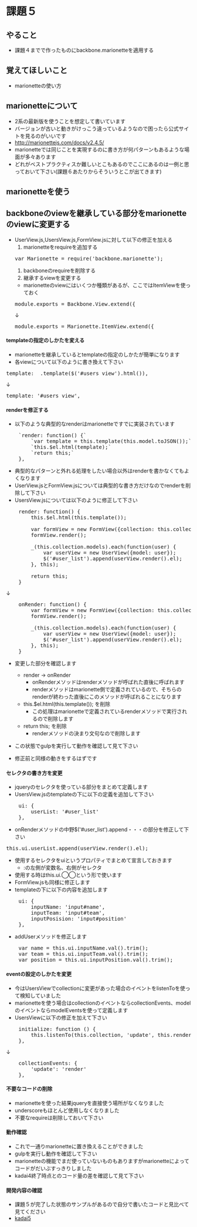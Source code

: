 # 課題５
## やること
* 課題４までで作ったものにbackbone.marionetteを適用する

## 覚えてほしいこと
* marionetteの使い方

## marionetteについて

* 2系の最新版を使うことを想定して書いています
* バージョンが古いと動きがけっこう違っているようなので困ったら公式サイトを見るのがいいです
* http://marionettejs.com/docs/v2.4.5/
* marionetteでは同じことを実現するのに書き方が何パターンもあるような場面が多々あります
* どれがベストプラクティスか難しいとこもあるのでここにあるのは一例と思っておいて下さい(課題６あたりからそういうとこが出てきます)

## marionetteを使う

## backboneのviewを継承している部分をmarionetteのviewに変更する

* UserView.js,UsersView.js,FormView.jsに対して以下の修正を加える
  1. marionetteをrequireを追加する
  <pre>var Marionette = require('backbone.marionette');</pre>
  1. backboneのrequireを削除する
  1. 継承するviewを変更する
    * marionetteのviewにはいくつか種類があるが、ここではItemViewを使っておく
  <pre>module.exports = Backbone.View.extend({</pre>
    ↓
  <pre>module.exports = Marionette.ItemView.extend({</pre>

#### templateの指定のしかたを変える

* marionetteを継承しているとtemplateの指定のしかたが簡単になります
* 各viewについて以下のように書き換えて下さい
<pre>template: _.template($('#users_view').html()),</pre>
↓
<pre>template: '#users_view',</pre>

#### renderを修正する

* 以下のような典型的なrenderはmarionetteですでに実装されています
<pre>
    `render: function() {`
        `var template = this.template(this.model.toJSON());`
        `this.$el.html(template);`
        `return this;`
    },
</pre>
* 典型的なパターンと外れる処理をしたい場合以外はrenderを書かなくてもよくなります
* UserView.jsとFormView.jsについては典型的な書き方だけなのでrenderを削除して下さい
* UsersView.jsについては以下のように修正して下さい
<pre>
    render: function() {
        this.$el.html(this.template());

        var formView = new FormView({collection: this.collection});
        formView.render();

        _(this.collection.models).each(function(user) {
            var userView = new UserView({model: user});
            $('#user_list').append(userView.render().el);
        }, this);

        return this;
    }
</pre>
↓
<pre>
    onRender: function() {
        var formView = new FormView({collection: this.collection});
        formView.render();

        _(this.collection.models).each(function(user) {
            var userView = new UserView({model: user});
            $('#user_list').append(userView.render().el);
        }, this);
    }
</pre>
* 変更した部分を確認します
  * render -> onRender
    * onRenderメソッドはrenderメソッドが呼ばれた直後に呼ばれます
    * renderメソッドはmarionette側で定義されているので、そちらのrenderが終わった直後にこのメソッドが呼ばれることになります
  * this.$el.html(this.template()); を削除
    * この処理はmarionetteで定義されているrenderメソッドで実行されるので削除します
  * return this; を削除
    * renderメソッドの決まり文句なので削除します

* この状態でgulpを実行して動作を確認して見て下さい
* 修正前と同様の動きをするはずです

#### セレクタの書き方を変更

* jqueryのセレクタを使っている部分をまとめて定義します
* UsersView.jsのtemplateの下に以下の定義を追加して下さい
<pre>
    ui: {
        userList: '#user_list'
    },
</pre>
* onRenderメソッドの中野$('#user_list').append・・・の部分を修正して下さい
<pre>this.ui.userList.append(userView.render().el);</pre>
* 使用するセレクタをuiというプロパティでまとめて宣言しておきます
  * :の左側が変数名、右側がセレクタ
* 使用する時はthis.ui.◯◯という形で使います
* FormView.jsも同様に修正します
* templateの下に以下の内容を追加します
<pre>
    ui: {
        inputName: 'input#name',
        inputTeam: 'input#team',
        inputPosision: 'input#position'
    },
</pre>
* addUserメソッドを修正します
<pre>
    var name = this.ui.inputName.val().trim();
    var team = this.ui.inputTeam.val().trim();
    var position = this.ui.inputPosition.val().trim();
</pre>

#### eventの設定のしかたを変更

* 今はUsersViewでcollectionに変更があった場合のイベントをlistenToを使って検知していました
* marionetteを使う場合はcollectionのイベントならcollectionEvents、modelのイベントならmodelEventsを使って定義します
* UsersViewに以下の修正を加えて下さい
<pre>
    initialize: function () {
        this.listenTo(this.collection, 'update', this.render);
    },
</pre>
↓
<pre>
    collectionEvents: {
        'update': 'render'
    },
</pre>

#### 不要なコードの削除

* marionetteを使った結果jqueryを直接使う場所がなくなりました
* underscoreもほとんど使用しなくなりました
* 不要なrequireは削除しておいて下さい

#### 動作確認

* これで一通りmarionetteに置き換えることができました
* gulpを実行し動作を確認して下さい
* marionetteの機能でまだ使っていないものもありますがmarionetteによってコードがだいぶすっきりしました
* kadai4終了時点とのコード量の差を確認して見て下さい

#### 開発内容の確認
* 課題５が完了した状態のサンプルがあるので自分で書いたコードと見比べて見てください
* [kadai5](./kadai5)
